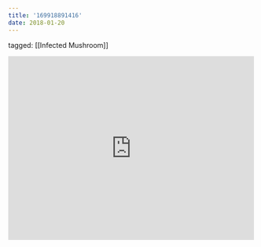 ```yaml
---
title: '169918891416'
date: 2018-01-20
---
```

tagged: [[Infected Mushroom]]
<iframe allow="accelerometer; autoplay; clipboard-write; encrypted-media; gyroscope; picture-in-picture" allowfullscreen="" frameborder="0" height="375" id="youtube_iframe" src="https://www.youtube.com/embed/WxhTbxMSvT0?feature=oembed&amp;enablejsapi=1&amp;origin=https://safe.txmblr.com&amp;wmode=opaque" width="500"></iframe>